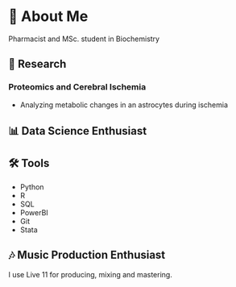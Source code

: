 # 👋 About Me

Pharmacist and MSc. student in Biochemistry

## 🔬 Research

### Proteomics and Cerebral Ischemia

- Analyzing metabolic changes in an astrocytes during ischemia

## 📊 Data Science Enthusiast

## 🛠️ Tools

- Python
- R
- SQL
- PowerBI
- Git
- Stata

## 🎶 Music Production Enthusiast
I use Live 11 for producing, mixing and mastering.

